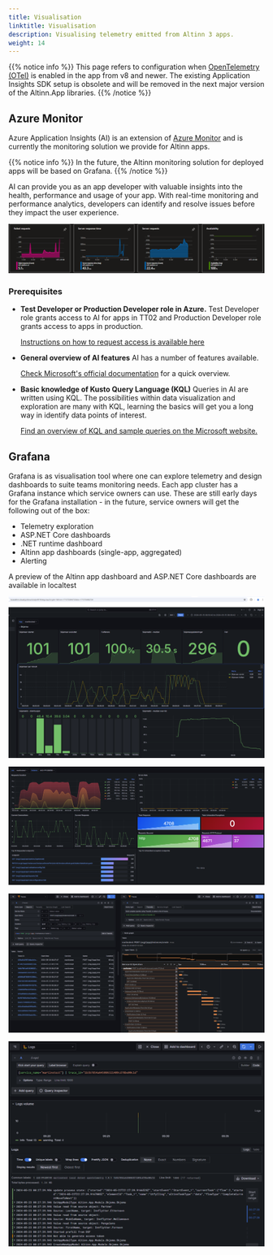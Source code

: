 ```yaml
---
title: Visualisation
linktitle: Visualisation
description: Visualising telemetry emitted from Altinn 3 apps.
weight: 14
---
```


{{% notice info %}}
This page refers to configuration when [OpenTelemetry (OTel)](https://opentelemetry.io/) is enabled in the app from v8 and newer.
The existing Application Insights SDK setup is obsolete and will be removed in the next major version of the Altinn.App libraries. 
{{% /notice %}}


## Azure Monitor

Azure Application Insights (AI) is an extension of 
[Azure Monitor](https://learn.microsoft.com/en-us/azure/azure-monitor/overview) and is currently the monitoring solution
we provide for Altinn apps. 

{{% notice info %}}
In the future, the Altinn monitoring solution for deployed apps will be based on Grafana.
{{% /notice %}}

AI can provide you as an app developer with valuable insights into the health, performance and usage of your app.
With real-time monitoring and performance analytics, developers can identify and resolve issues before they impact the 
user experience. 

![Illustration of AI graphs](ai-overview.png "Illustration of AI graphs")

### Prerequisites

- **Test Developer or Production Developer role in Azure.**
    Test Developer role grants access to AI for apps in TT02 and Production Developer role grants access to apps in production.

    [Instructions on how to request access is available here](/altinn-studio/guides/administration/access-management/apps/)

- **General overview of AI features**
    AI has a number of features available.

    [Check Microsoft's official documentation](https://learn.microsoft.com/en-us/azure/azure-monitor/app/app-insights-overview?tabs=net)
    for a quick overview.

- **Basic knowledge of Kusto Query Language (KQL)**
    Queries in AI are written using KQL. The possibilities within data visualization and exploration are many with KQL,
    learning the basics will get you a long way in identify data points of interest.

    [Find an overview of KQL and sample queries on the Microsoft website.](https://learn.microsoft.com/en-us/azure/data-explorer/kusto/query/)


## Grafana

Grafana is as visualisation tool where one can explore telemetry and design dashboards to suite teams monitoring needs.
Each app cluster has a Grafana instance which service owners can use.
These are still early days for the Grafana installation - in the future, service owners will get the following out of the box:

* Telemetry exploration
* ASP.NET Core dashboards
* .NET runtime dashboard
* Altinn app dashboards (single-app, aggregated)
* Alerting

A preview of the Altinn app dashboard and ASP.NET Core dashboards are available in localtest

![Altinn app dashboard in Grafana](grafana-app-dashboard.png "Altinn app dashboard in Grafana")

![ASP.NET Core dashboard in Grafana](grafana-aspnetcore-dashboard.png "ASP.NET Core dashboard in Grafana")

![Exploration of traces in Grafana](grafana-explore-traces.png "Exploration of traces in Grafana")

![Exploration of logs related to a trace in Grafana](grafana-explore-logs.png "Exploration of logs related to a trace in Grafana")

